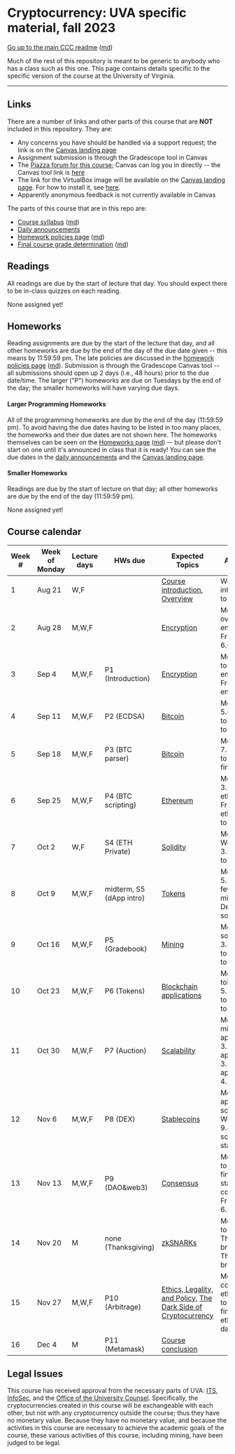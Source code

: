 Cryptocurrency: UVA specific material, fall 2023
==================================================

[Go up to the main CCC readme](../readme.html) ([md](../readme.md))

Much of the rest of this repository is meant to be generic to anybody who has a class such as this one. This page contains details specific to the specific version of the course at the University of Virginia.

------------------------------------------------------------

Links
-----

There are a number of links and other parts of this course that are **NOT** included in this repository.  They are:

- Any concerns you have should be handled via a support request; the link is on the [Canvas landing page][1]
- Assignment submission is through the Gradescope tool in Canvas
- The [Piazza forum for this course](https://piazza.com/class/llkzesh3p545k6); Canvas can log you in directly -- the Canvas tool link is [here](https://canvas.its.virginia.edu/courses/72253/external_tools/21)
- The link for the VirtualBox image will be available on the [Canvas landing page][1].  For how to install it, see  [here](https://uva-cs.github.io/pdr/tutorials/01-intro-unix/virtual-box.html).
- Apparently anonymous feedback is not currently available in Canvas

<!-- no longer available in canvas:

- ~~[Email list archive](...): not a canvas tool~~
- ~~[Anonymous feedback](...): not a canvas tool~~

-->    

The parts of this course that are in this repo are:

- [Course syllabus](syllabus.html) ([md](syllabus.md))
- [Daily announcements](daily-announcements.html#/)
- [Homework policies page](hw-policies.html) ([md](hw-policies.md))
- [Final course grade determination](grades.html) ([md](grades.md))


Readings
--------

<!-- All scholarly articles (such as from the ACM digital library) can be obtained from free from any UVA wireless network.  Some of them you will *NOT* be able to get it for free from your home Internet provider such as Comcast (unless you live in a UVA dorm, of course) without using a UVA VPN.  -->

All readings are due by the start of lecture that day.  You should expect there to be in-class quizzes on each reading.

None assigned yet!

<!--

  - Due Friday, February 17th: HW S3: Read the [Ethereum whitepaper](https://ethereum.org/en/whitepaper/) ([PDF](https://canvas.its.virginia.edu/courses/72253/files?preview=1043863))
      - You can skip (or quickly browse) the first 3 sub-parts of the ‘History’ section (‘Bitcoin’, ‘Mining’, and ‘Merkle Trees’); also skip the ‘references and further reading’ section at the end; what’s left is 32 pages (of large and widely-spaced text) in the PDF to read
      - Be sure you do ***NOT*** read the [outdated PDF](https://ethereum.org/669c9e2e2027310b6b3cdce6e1c52962/Ethereum_Whitepaper_-_Buterin_2014.pdf), which is what a lot of searches for "ethereum whitepaper pdf" will return
- Due Friday, February 3rd: HW S2: Read the [Bitcoin whitepaper](https://bitcoinwhitepaper.co/) ([PDF](https://bitcoinwhitepaper.co/bitcoin.pdf)) (also in Canvas [here](https://canvas.its.virginia.edu/files/981134/download?download_frd=1))

-->

Homeworks
---------

Reading assignments are due by the start of the lecture that day, and all other homeworks are due by the end of the day of the due date given -- this means by 11:59:59 pm.  The late policies are discussed in the [homework policies page](hw-policies.html) ([md](hw-policies.md)).  Submission is through the Gradescope Canvas tool -- all submissions should open up 2 days (i.e., 48 hours) prior to the due date/time.  The larger ("P") homeworks are due on Tuesdays by the end of the day; the smaller homeworks will have varying due days.


#### Larger Programming Homeworks

All of the programming homeworks are due by the end of the day (11:59:59 pm).  To avoid having the due dates having to be listed in too many places, the homeworks and their due dates are not shown here.  The homeworks themselves can be seen on the [Homeworks page](../hws/index.html) ([md](../hws/index.md)) -- but please don't start on one until it's announced in class that it is ready!  You can see the due dates in the [daily announcements](daily-announcements.html#/) and the [Canvas landing page][1].


#### Smaller Homeworks

Readings are due by the start of lecture on that day; all other homeworks are due by the end of the day (11:59:59 pm).

None assigned yet!

<!--

- Due Tue, 3/14, by midnight: [HW S5: dApp Introduction](../hws/dappintro/index.html) ([md](../hws/dappintro/index.md))
- Due Thu, 3/2, by midnight: [HW S4: Connecting to the Private Ethereum Blockchain](../hws/ethprivate/index.html) ([md](../hws/ethprivate/index.md)); see the [Canvas landing page][1] for the necessary information
- Due Friday, February 17th: HW S3: Read the [Ethereum whitepaper](https://ethereum.org/en/whitepaper/) ([PDF](https://canvas.its.virginia.edu/courses/72253/files?preview=1043863))
    - You can skip (or quickly browse) the first 3 sub-parts of the ‘History’ section (‘Bitcoin’, ‘Mining’, and ‘Merkle Trees’); also skip the ‘references and further reading’ section at the end; what’s left is 32 pages (of large and widely-spaced text) in the PDF to read
    - Be sure you do ***NOT*** read the [outdated PDF](https://ethereum.org/669c9e2e2027310b6b3cdce6e1c52962/Ethereum_Whitepaper_-_Buterin_2014.pdf), which is what a lot of searches for "ethereum whitepaper pdf" will return
- Due Friday, February 3rd: HW S2: Read the [Bitcoin whitepaper](https://bitcoinwhitepaper.co/) ([PDF](https://bitcoinwhitepaper.co/bitcoin.pdf)) (also in Canvas [here](https://canvas.its.virginia.edu/courses/72253/files?preview=981134))
- Due Tuesday, January 24th: HW S1: fill out the Google survey (link on the [Canvas landing page][1]) by the end of the day on Tuesday, Jan 24th

-->


Course calendar
---------------

| Week # | Week of Monday | Lecture days | HWs due | Expected Topics | Actual Progress |
|----|----|----|----|----|----|
| 1  | Aug 21 | W,F   |                     | [Course introduction](../slides/introduction.html#/), [Overview](../slides/overview.html#/) | Wed: finished intro; Fri: overview to 5.2 |
| 2  | Aug 28 | M,W,F |  | [Encryption](../slides/encryption.html#/) | Mon: finished overview; Wed: encryption to 4.7; Fri: encryption to 6.6 |
| 3  | Sep 4  | M,W,F | P1 (Introduction)   | [Encryption](../slides/encryption.html#/) | Mon: encryption to 6.24; Wed: encryption to 8.4; Fri: finished encryption |
| 4  | Sep 11 | M,W,F | P2 (ECDSA)          | [Bitcoin](../slides/bitcoin.html#/) | Mon: bitcoin to 5.6; Wed: bitcoin to 6.10; Fri: bitcoin to 7.17 |
| 5  | Sep 18 | M,W,F | P3 (BTC parser)     | [Bitcoin](../slides/bitcoin.html#/) | Mon: bitcoin to 7.30; Wed: bitcoin to 7.44; Fri: finished bitcoin |
| 6  | Sep 25 | M,W,F | P4 (BTC scripting)  | [Ethereum](../slides/ethereum.html#/) | Mon: ethereum to 3.18; Wed: ethereum to 3.30; Fri: finished ethereum, solidity to 3.9 |
| 7  | Oct 2  | W,F   | S4 (ETH Private)    | [Solidity](../slides/solidity.html#/) | Mon: fall break; Wed: solidity to 3.28; Fri: solidity to 4.21 |
| 8  | Oct 9  | M,W,F | midterm, S5 (dApp intro) | [Tokens](../slides/tokens.html#/) | Mon: solidity to 5.5 (skipping a few slides); Wed: midterm; Fri: Debts demo and solidity to 6.19 |
| 9  | Oct 16 | M,W,F | P5 (Gradebook)      | [Mining](../slides/mining.html#/) | Mon: finished solidity, tokens to 3.8; Wed: tokens to 5.8; Fri: tokens to 9.1 |
| 10 | Oct 23 | M,W,F | P6 (Tokens)         | [Blockchain applications](../slides/applications.html#/) | Mon: finished tokens, mining to 5.7; Wed: mining to 5.26; Fri: mining to 8.10 |
| 11 | Oct 30 | M,W,F | P7 (Auction)        | [Scalability](../slides/scalability.html#/) | Mon: finished mining, applications to 3.25; Wed: applications to 3.50; Fri: applications to 4.16 |
| 12 | Nov 6  | M,W,F | P8 (DEX)            | [Stablecoins](../slides/stablecoins.html#/) | Mon: finished applications, scalability to 5.6; Wed: scalability to 9.4; Fri: finished scalability, stablecoins to 6.1 |
| 13 | Nov 13 | M,W,F | P9 (DAO&web3)       | [Consensus](../slides/consensus.html#/) | Mon: stablecoins to 8.6; Wed: finished stablecoins, consensus to 3.5; Fri: consensus to 6.21 |
| 14 | Nov 20 | M     | none (Thanksgiving) | [zkSNARKs](../slides/zksnarks.html#/) | Mon: consensus to 8.19; Wed: Thanksgiving break; Fri: Thanksgiving break |
| 15 | Nov 27 | M,W,F | P10 (Arbitrage)     | [Ethics, Legality, and Policy](../slides/ethics-legal-policy.html#/), [The Dark Side of Cryptocurrency](../slides/darkside.html#/)  | Mon: finished consensus, ethics/legal/policy to 6.3; Wed: finished ethics/legal/policy, dark side to 5.7 |
| 16 | Dec 4  | M     | P11 (Metamask)      | [Course conclusion](../slides/conclusion.html#/) |  |


## Legal Issues

This course has received approval from the necessary parts of UVA: [ITS](https://virginia.service-now.com/its/), [InfoSec](https://security.virginia.edu/), and the [Office of the University Counsel](https://universitycounsel.virginia.edu/).  Specifically, the cryptocurrencies created in this course will be exchangeable with each other, but not with any cryptocurrency outside the course; thus they have no monetary value.  Because they have no monetary value, and because the activities in this course are necessary to achieve the academic goals of the course, these various activities of this course, including mining, have been judged to be legal.


[1]: https://canvas.its.virginia.edu/courses/72253
